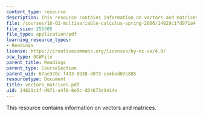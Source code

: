 ```yaml
---
content_type: resource
description: This resource contains information on vectors and matrices.
file: /courses/18-02-multivariable-calculus-spring-2006/14829c1fd971a4f08e5cd34673e9414e_vectors_matrices.pdf
file_size: 255305
file_type: application/pdf
learning_resource_types:
- Readings
license: https://creativecommons.org/licenses/by-nc-sa/4.0/
ocw_type: OCWFile
parent_title: Readings
parent_type: CourseSection
parent_uid: 67ae370c-f433-8938-d073-ce4bed07e885
resourcetype: Document
title: vectors_matrices.pdf
uid: 14829c1f-d971-a4f0-8e5c-d34673e9414e
---
```

This resource contains information on vectors and matrices.